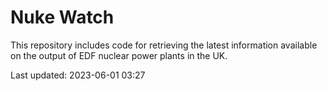 # Nuke Watch

This repository includes code for retrieving the latest information available on the output of EDF nuclear power plants in the UK.

Last updated: 2023-06-01 03:27